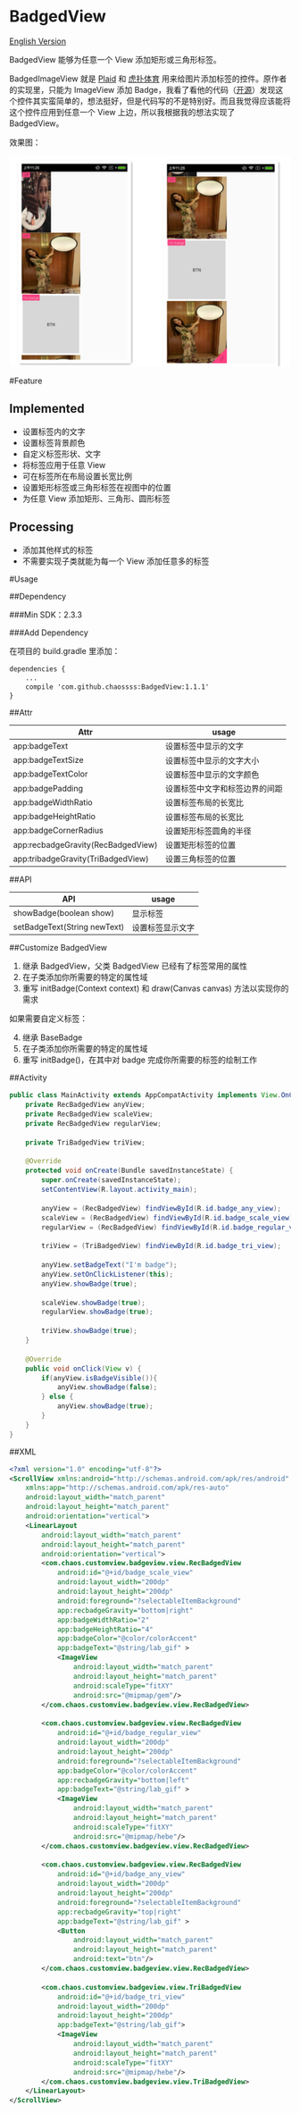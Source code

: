 # BadgedView

[English Version](README_ENGLISH.md)

BadgedView 能够为任意一个 View 添加矩形或三角形标签。

BadgedImageView 就是 [Plaid](https://github.com/nickbutcher/plaid) 和 [虎扑体育](http://mobile.hupu.com/?_r=globalNav) 用来给图片添加标签的控件。原作者的实现里，只能为 ImageView 添加 Badge，我看了看他的代码（[开源](https://github.com/yesidlazaro/BadgedImageview)）发现这个控件其实蛮简单的，想法挺好，但是代码写的不是特别好。而且我觉得应该能将这个控件应用到任意一个 View 上边，所以我根据我的想法实现了 BadgedView。

效果图：

![](example.png)

#Feature

## Implemented

- 设置标签内的文字
- 设置标签背景颜色
- 自定义标签形状、文字
- 将标签应用于任意 View
- 可在标签所在布局设置长宽比例
- 设置矩形标签或三角形标签在视图中的位置
- 为任意 View 添加矩形、三角形、圆形标签

## Processing

- 添加其他样式的标签
- 不需要实现子类就能为每一个 View 添加任意多的标签

#Usage

##Dependency

###Min SDK：2.3.3

###Add Dependency

在项目的 build.gradle 里添加：

```
dependencies {
    ...
    compile 'com.github.chaossss:BadgedView:1.1.1'
}
```

##Attr

| Attr | usage |
|---------|--------|
| app:badgeText | 设置标签中显示的文字 |
| app:badgeTextSize | 设置标签中显示的文字大小 |
| app:badgeTextColor | 设置标签中显示的文字颜色 |
| app:badgePadding | 设置标签中文字和标签边界的间距 |
| app:badgeWidthRatio | 设置标签布局的长宽比 |
| app:badgeHeightRatio | 设置标签布局的长宽比 |
| app:badgeCornerRadius | 设置矩形标签圆角的半径 |
| app:recbadgeGravity(RecBadgedView) | 设置矩形标签的位置 |
| app:tribadgeGravity(TriBadgedView) | 设置三角标签的位置 |

##API

| API | usage |
|---------|--------|
| showBadge(boolean show) | 显示标签 |
| setBadgeText(String newText) | 设置标签显示文字 |

##Customize BadgedView

1. 继承 BadgedView，父类 BadgedView 已经有了标签常用的属性
2. 在子类添加你所需要的特定的属性域
3. 重写 initBadge(Context context) 和 draw(Canvas canvas) 方法以实现你的需求

如果需要自定义标签：

4. 继承 BaseBadge
5. 在子类添加你所需要的特定的属性域
6. 重写 initBadge()，在其中对 badge 完成你所需要的标签的绘制工作

##Activity

```java
public class MainActivity extends AppCompatActivity implements View.OnClickListener {
    private RecBadgedView anyView;
    private RecBadgedView scaleView;
    private RecBadgedView regularView;

    private TriBadgedView triView;

    @Override
    protected void onCreate(Bundle savedInstanceState) {
        super.onCreate(savedInstanceState);
        setContentView(R.layout.activity_main);

        anyView = (RecBadgedView) findViewById(R.id.badge_any_view);
        scaleView = (RecBadgedView) findViewById(R.id.badge_scale_view);
        regularView = (RecBadgedView) findViewById(R.id.badge_regular_view);

        triView = (TriBadgedView) findViewById(R.id.badge_tri_view);

        anyView.setBadgeText("I'm badge");
        anyView.setOnClickListener(this);
        anyView.showBadge(true);

        scaleView.showBadge(true);
        regularView.showBadge(true);

        triView.showBadge(true);
    }

    @Override
    public void onClick(View v) {
        if(anyView.isBadgeVisible()){
            anyView.showBadge(false);
        } else {
            anyView.showBadge(true);
        }
    }
}
```

##XML

```xml
<?xml version="1.0" encoding="utf-8"?>
<ScrollView xmlns:android="http://schemas.android.com/apk/res/android"
    xmlns:app="http://schemas.android.com/apk/res-auto"
    android:layout_width="match_parent"
    android:layout_height="match_parent"
    android:orientation="vertical">
    <LinearLayout
        android:layout_width="match_parent"
        android:layout_height="match_parent"
        android:orientation="vertical">
        <com.chaos.customview.badgeview.view.RecBadgedView
            android:id="@+id/badge_scale_view"
            android:layout_width="200dp"
            android:layout_height="200dp"
            android:foreground="?selectableItemBackground"
            app:recbadgeGravity="bottom|right"
            app:badgeWidthRatio="2"
            app:badgeHeightRatio="4"
            app:badgeColor="@color/colorAccent"
            app:badgeText="@string/lab_gif" >
            <ImageView
                android:layout_width="match_parent"
                android:layout_height="match_parent"
                android:scaleType="fitXY"
                android:src="@mipmap/gem"/>
        </com.chaos.customview.badgeview.view.RecBadgedView>

        <com.chaos.customview.badgeview.view.RecBadgedView
            android:id="@+id/badge_regular_view"
            android:layout_width="200dp"
            android:layout_height="200dp"
            android:foreground="?selectableItemBackground"
            app:badgeColor="@color/colorAccent"
            app:recbadgeGravity="bottom|left"
            app:badgeText="@string/lab_gif" >
            <ImageView
                android:layout_width="match_parent"
                android:layout_height="match_parent"
                android:scaleType="fitXY"
                android:src="@mipmap/hebe"/>
        </com.chaos.customview.badgeview.view.RecBadgedView>

        <com.chaos.customview.badgeview.view.RecBadgedView
            android:id="@+id/badge_any_view"
            android:layout_width="200dp"
            android:layout_height="200dp"
            android:foreground="?selectableItemBackground"
            app:recbadgeGravity="top|right"
            app:badgeText="@string/lab_gif" >
            <Button
                android:layout_width="match_parent"
                android:layout_height="match_parent"
                android:text="btn"/>
        </com.chaos.customview.badgeview.view.RecBadgedView>

        <com.chaos.customview.badgeview.view.TriBadgedView
            android:id="@+id/badge_tri_view"
            android:layout_width="200dp"
            android:layout_height="200dp"
            app:badgeText="@string/lab_gif">
            <ImageView
                android:layout_width="match_parent"
                android:layout_height="match_parent"
                android:scaleType="fitXY"
                android:src="@mipmap/hebe"/>
        </com.chaos.customview.badgeview.view.TriBadgedView>
    </LinearLayout>
</ScrollView>
```
